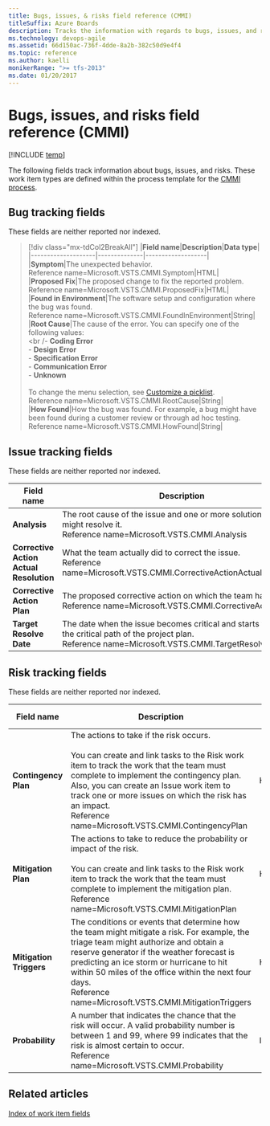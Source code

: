 ```yaml
---
title: Bugs, issues, & risks field reference (CMMI)
titleSuffix: Azure Boards
description: Tracks the information with regards to bugs, issues, and risks - Team Foundation Server
ms.technology: devops-agile
ms.assetid: 66d150ac-736f-4dde-8a2b-382c50d9e4f4
ms.topic: reference
ms.author: kaelli
monikerRange: ">= tfs-2013"
ms.date: 01/20/2017
---
```


# Bugs, issues, and risks field reference (CMMI)

[!INCLUDE [temp](../../../includes/version-vsts-tfs-all-versions.md)]

The following fields track information about bugs, issues, and risks. These work item types are defined within the process template for the [CMMI process](../cmmi-process.md).

## <a name="bugs"></a> Bug tracking fields

These fields are neither reported nor indexed.

> [!div class="mx-tdCol2BreakAll"]
> |**Field name**|**Description**|**Data type**|  
> |--------------------|--------------|-------------------|  
> |**Symptom**|The unexpected behavior.<br/>Reference name=Microsoft.VSTS.CMMI.Symptom|HTML|  
> |**Proposed Fix**|The proposed change to fix the reported problem.<br/>Reference name=Microsoft.VSTS.CMMI.ProposedFix|HTML|  
> |**Found in Environment**|The software setup and configuration where the bug was found.<br/>Reference name=Microsoft.VSTS.CMMI.FoundInEnvironment|String|  
> |**Root Cause**|The cause of the error. You can specify one of the following values:<br /><br /- **Coding Error**<br/>- **Design Error**<br/>- **Specification Error**<br/>- **Communication Error**<br/>- **Unknown**<br/><br/>To change the menu selection, see [Customize a picklist](../../../../reference/add-modify-field.md).<br/>Reference name=Microsoft.VSTS.CMMI.RootCause|String|  
> |**How Found**|How the bug was found. For example, a bug might have been found during a customer review or through ad hoc testing.<br/>Reference name=Microsoft.VSTS.CMMI.HowFound|String|

## <a name="issues"></a> Issue tracking fields

These fields are neither reported nor indexed.

| **Field name**                          | **Description**                                                                                                                                               | **Data type** |
| --------------------------------------- | ------------------------------------------------------------------------------------------------------------------------------------------------------------- | ------------- |
| **Analysis**                            | The root cause of the issue and one or more solutions that might resolve it.<br/>Reference name=Microsoft.VSTS.CMMI.Analysis                                  | HTML          |
| **Corrective Action Actual Resolution** | What the team actually did to correct the issue.<br/>Reference name=Microsoft.VSTS.CMMI.CorrectiveActionActualResolution                                      | HTML          |
| **Corrective Action Plan**              | The proposed corrective action on which the team has agreed.<br/>Reference name=Microsoft.VSTS.CMMI.CorrectiveActionPlan                                      | HTML          |
| **Target Resolve Date**                 | The date when the issue becomes critical and starts to affect the critical path of the project plan.<br/>Reference name=Microsoft.VSTS.CMMI.TargetResolveDate | DateTime      |

## <a name="risks"></a> Risk tracking fields

These fields are neither reported nor indexed.

| **Field name**          | **Description**                                                                                                                                                                                                                                                                                                                                      | **Data type** |
| ----------------------- | ---------------------------------------------------------------------------------------------------------------------------------------------------------------------------------------------------------------------------------------------------------------------------------------------------------------------------------------------------- | ------------- |
| **Contingency Plan**    | The actions to take if the risk occurs.<br /><br /> You can create and link tasks to the Risk work item to track the work that the team must complete to implement the contingency plan. Also, you can create an Issue work item to track one or more issues on which the risk has an impact.<br/>Reference name=Microsoft.VSTS.CMMI.ContingencyPlan | HTML          |
| **Mitigation Plan**     | The actions to take to reduce the probability or impact of the risk.<br /><br /> You can create and link tasks to the Risk work item to track the work that the team must complete to implement the mitigation plan.<br/>Reference name=Microsoft.VSTS.CMMI.MitigationPlan                                                                           | HTML          |
| **Mitigation Triggers** | The conditions or events that determine how the team might mitigate a risk. For example, the triage team might authorize and obtain a reserve generator if the weather forecast is predicting an ice storm or hurricane to hit within 50 miles of the office within the next four days.<br/>Reference name=Microsoft.VSTS.CMMI.MitigationTriggers    | HTML          |
| **Probability**         | A number that indicates the chance that the risk will occur. A valid probability number is between 1 and 99, where 99 indicates that the risk is almost certain to occur.<br/>Reference name=Microsoft.VSTS.CMMI.Probability                                                                                                                         | Integer       |

## Related articles

[Index of work item fields](../work-item-field.md)
